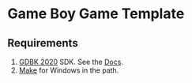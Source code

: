 # Game Boy Game Template

## Requirements

1. [GDBK 2020](https://github.com/gbdk-2020/gbdk-2020) SDK. See the [Docs](https://gbdk-2020.github.io/gbdk-2020/docs/api/docs_releases.html).
2. [Make](https://gnuwin32.sourceforge.net/packages/make.htm) for Windows in the path.

